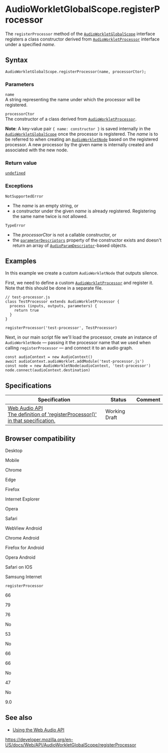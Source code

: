 # AudioWorkletGlobalScope.registerProcessor

The `registerProcessor` method of the [`AudioWorkletGlobalScope`](../audioworkletglobalscope) interface registers a class constructor derived from [`AudioWorkletProcessor`](../audioworkletprocessor) interface under a specified _name_.

## Syntax

    AudioWorkletGlobalScope.registerProcessor(name, processorCtor);

### Parameters

`name`  
A string representing the name under which the processor will be registered.

`processorCtor`  
The constructor of a class derived from [`AudioWorkletProcessor`](../audioworkletprocessor).

**Note**: A key-value pair `{ name: constructor }` is saved internally in the [`AudioWorkletGlobalScope`](../audioworkletglobalscope) once the processor is registered. The _name_ is to be referred to when creating an [`AudioWorkletNode`](../audioworkletnode) based on the registered processor. A new processor by the given name is internally created and associated with the new node.

### Return value

[`undefined`](https://developer.mozilla.org/en-US/docs/Web/JavaScript/Reference/Global_Objects/undefined)

### Exceptions

`NotSupportedError`

- The _name_ is an empty string, or
- a constructor under the given _name_ is already registered. Registering the same name twice is not allowed.

`TypeError`

- The _processorCtor_ is not a callable constructor, or
- the [`parameterDescriptors`](../audioworkletprocessor/parameterdescriptors) property of the constructor exists and doesn't return an array of [`AudioParamDescriptor`](../audioparamdescriptor)-based objects.

## Examples

In this example we create a custom `AudioWorkletNode` that outputs silence.

First, we need to define a custom [`AudioWorkletProcessor`](../audioworkletprocessor) and register it. Note that this should be done in a separate file.

    // test-processor.js
    class TestProcessor extends AudioWorkletProcessor {
      process (inputs, outputs, parameters) {
        return true
      }
    }

    registerProcessor('test-processor', TestProcessor)

Next, in our main script file we'll load the processor, create an instance of `AudioWorkletNode` — passing it the processor name that we used when calling `registerProcessor` — and connect it to an audio graph.

    const audioContext = new AudioContext()
    await audioContext.audioWorklet.addModule('test-processor.js')
    const node = new AudioWorkletNode(audioContext, 'test-processor')
    node.connect(audioContext.destination)

## Specifications

<table><thead><tr class="header"><th>Specification</th><th>Status</th><th>Comment</th></tr></thead><tbody><tr class="odd"><td><a href="https://webaudio.github.io/web-audio-api/#dom-audioworkletglobalscope-registerprocessor">Web Audio API<br />
<span class="small">The definition of 'registerProcessor()' in that specification.</span></a></td><td><span class="spec-wd">Working Draft</span></td><td></td></tr></tbody></table>

## Browser compatibility

Desktop

Mobile

Chrome

Edge

Firefox

Internet Explorer

Opera

Safari

WebView Android

Chrome Android

Firefox for Android

Opera Android

Safari on IOS

Samsung Internet

`registerProcessor`

66

79

76

No

53

No

66

66

No

47

No

9.0

## See also

- [Using the Web Audio API](../web_audio_api/using_web_audio_api)

<a href="https://developer.mozilla.org/en-US/docs/Web/API/AudioWorkletGlobalScope/registerProcessor" class="_attribution-link">https://developer.mozilla.org/en-US/docs/Web/API/AudioWorkletGlobalScope/registerProcessor</a>
